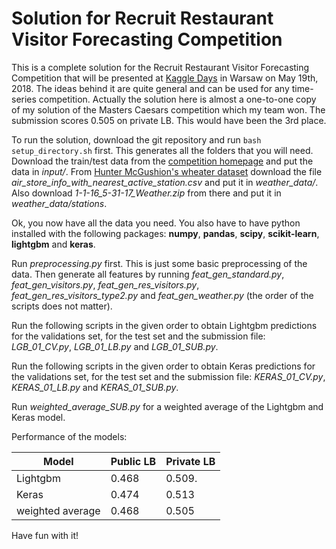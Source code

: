 # Solution for Recruit Restaurant Visitor Forecasting Competition

This is a complete solution for the Recruit Restaurant Visitor Forecasting Competition that will be presented at [Kaggle Days](https://www.kaggledays.com/) in Warsaw on May 19th, 2018. The ideas behind it are quite general and can be used for any time-series competition. Actually the solution here is almost a one-to-one copy of my solution of the Masters Caesars competition which my team won. The submission scores 0.505 on private LB. This would have been the 3rd place.

To run the solution, download the git repository and run `bash setup_directory.sh` first. This generates all the folders that you will need. Download the train/test data from the [competition homepage](https://www.kaggle.com/c/recruit-restaurant-visitor-forecasting) and put the data in *input/*. From [Hunter McGushion's wheater dataset](https://www.kaggle.com/huntermcgushion/rrv-weather-data) download the file *air_store_info_with_nearest_active_station.csv* and put it in *weather_data/*. Also download *1-1-16_5-31-17_Weather.zip* from there and put it in *weather_data/stations*.

Ok, you now have all the data you need. You also have to have python installed with the following packages: **numpy**, **pandas**, **scipy**, **scikit-learn**, **lightgbm** and **keras**. 

Run *preprocessing.py* first. This is just some basic preprocessing of the data. Then generate all features by running *feat_gen_standard.py*, *feat_gen_visitors.py*, *feat_gen_res_visitors.py*, *feat_gen_res_visitors_type2.py* and *feat_gen_weather.py* (the order of the scripts does not matter).

Run the following scripts in the given order to obtain Lightgbm predictions for the validations set, for the test set and the submission file: *LGB_01_CV.py*, *LGB_01_LB.py* and *LGB_01_SUB.py*.

Run the following scripts in the given order to obtain Keras predictions for the validations set, for the test set and the submission file: *KERAS_01_CV.py*, *KERAS_01_LB.py* and *KERAS_01_SUB.py*.

Run *weighted_average_SUB.py* for a weighted average of the Lightgbm and Keras model.

Performance of the models:

| Model            | Public LB | Private LB |
| ---------------- |-----------| ---------- |
| Lightgbm         | 0.468     | 0.509.     |
| Keras            | 0.474     | 0.513      |
| weighted average | 0.468     | 0.505      |

Have fun with it!
